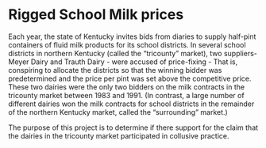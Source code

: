 # Rigged School Milk prices

Each year, the state of Kentucky invites bids from diaries to supply half-pint containers of fluid milk products for its school districts. In several school districts in northern Kentucky (called the “tricounty” market), two suppliers-Meyer Dairy and Trauth Dairy - were accused of price-fixing - That is, conspiring to allocate the districts so that the winning bidder was predetermined and the price per pint was set above the competitive price. These two dairies were the only two bidders on the milk contracts in the tricounty market between 1983 and 1991. (In contrast, a large number of different dairies won the milk contracts for school districts in the remainder of the northern Kentucky market, called the “surrounding” market.)

The purpose of this project is to determine if there support for the claim that the dairies in the tricounty market participated in collusive practice.

